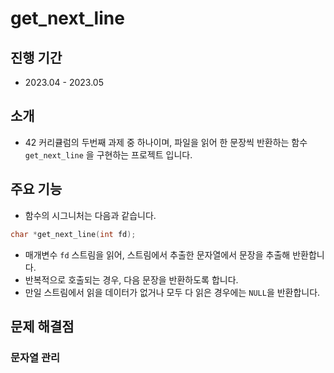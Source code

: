 # get_next_line
## 진행 기간
- 2023.04 - 2023.05
## 소개
- 42 커리큘럼의 두번째 과제 중 하나이며, 파일을 읽어 한 문장씩 반환하는 함수 `get_next_line` 을 구현하는 프로젝트 입니다.
## 주요 기능
- 함수의 시그니처는 다음과 같습니다.
```c
char *get_next_line(int fd);
```
- 매개변수 `fd` 스트림을 읽어, 스트림에서 추출한 문자열에서 문장을 추출해 반환합니다.
- 반복적으로 호출되는 경우, 다음 문장을 반환하도록 합니다.
- 만일 스트림에서 읽을 데이터가 없거나 모두 다 읽은 경우에는 `NULL`을 반환합니다. 
## 문제 해결점
### 문자열 관리
